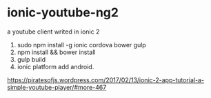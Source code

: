 # ionic-youtube-ng2
a youtube client writed in ionic 2 

1. sudo npm install -g ionic cordova bower gulp
2. npm install && bower install
3. gulp build
4. ionic platform add android.

https://piratesofjs.wordpress.com/2017/02/13/ionic-2-app-tutorial-a-simple-youtube-player/#more-467
